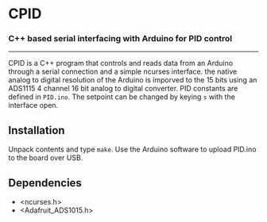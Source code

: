# CPID

### C++ based serial interfacing with Arduino for PID control

---

CPID is a C++ program that controls and reads data from an Arduino through a serial connection and a simple ncurses interface.
the native analog to digital resolution of the Arduino is imporved to the 15 bits using an ADS1115 
4 channel 16 bit analog to digital converter. PID constants are defined in ```PID.ino```. The setpoint can 
be changed by keying ```s``` with the interface open.

## Installation

Unpack contents and type ```make```. Use the Arduino software to upload PID.ino to the board over USB.

## Dependencies

- <ncurses.h>
- <Adafruit_ADS1015.h>


